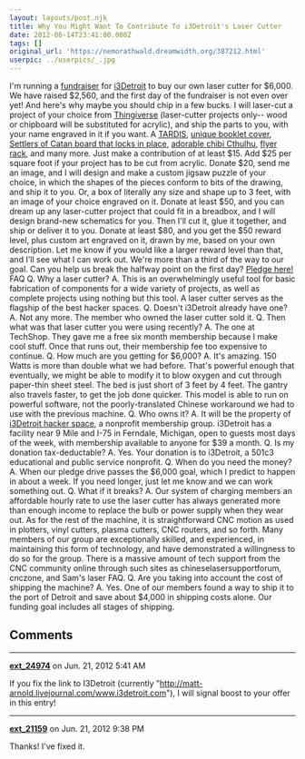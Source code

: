 ```yaml
---
layout: layouts/post.njk
title: Why You Might Want To Contribute To i3Detroit's Laser Cutter
date: 2012-06-14T23:41:00.000Z
tags: []
original_url: 'https://nemorathwald.dreamwidth.org/387212.html'
userpic: ../userpics/_.jpg
---
```

I'm running a [fundraiser](https://docs.google.com/spreadsheet/viewform?fromEmail=true&formkey=dDFkMHhLa05vaVVBS2N2QVVodXJzLVE6MQ) for [i3Detroit](http://www.i3detroit.com) to buy our own laser cutter for $6,000. We have raised $2,560, and the first day of the fundraiser is not even over yet! And here's why maybe you should chip in a few bucks. I will laser-cut a project of your choice from [Thingiverse](http://www.thingiverse.com/tag:lasercut) (laser-cutter projects only-- wood or chipboard will be substituted for acrylic), and ship the parts to you, with your name engraved in it if you want. A [TARDIS](http://www.thingiverse.com/thing:19824), [unique booklet cover](http://www.thingiverse.com/thing:19223), [Settlers of Catan board that locks in place](http://www.thingiverse.com/thing:18294), [adorable chibi Cthulhu](http://www.thingiverse.com/thing:18164), [flyer rack](http://www.thingiverse.com/thing:18083), and many more. Just make a contribution of at least $15. Add $25 per square foot if your project has to be cut from acrylic. Donate $20, send me an image, and I will design and make a custom jigsaw puzzle of your choice, in which the shapes of the pieces conform to bits of the drawing, and ship it to you. Or, a box of literally any size and shape up to 3 feet, with an image of your choice engraved on it. Donate at least $50, and you can dream up any laser-cutter project that could fit in a breadbox, and I will design brand-new schematics for you. Then I'll cut it, glue it together, and ship or deliver it to you. Donate at least $80, and you get the $50 reward level, plus custom art engraved on it, drawn by me, based on your own description. Let me know if you would like a larger reward level than that, and I'll see what I can work out. We're more than a third of the way to our goal. Can you help us break the halfway point on the first day? [Pledge here!](https://docs.google.com/spreadsheet/viewform?fromEmail=true&formkey=dDFkMHhLa05vaVVBS2N2QVVodXJzLVE6MQ) FAQ Q. Why a laser cutter? A. This is an overwhelmingly useful tool for basic fabrication of components for a wide variety of projects, as well as complete projects using nothing but this tool. A laser cutter serves as the flagship of the best hacker spaces. Q. Doesn't i3Detroit already have one? A. Not any more. The member who owned the laser cutter sold it. Q. Then what was that laser cutter you were using recently? A. The one at TechShop. They gave me a free six month membership because I make cool stuff. Once that runs out, their membership fee too expensive to continue. Q. How much are you getting for $6,000? A. It's amazing. 150 Watts is more than double what we had before. That's powerful enough that eventually, we might be able to modify it to blow oxygen and cut through paper-thin sheet steel. The bed is just short of 3 feet by 4 feet. The gantry also travels faster, to get the job done quicker. This model is able to run on powerful software, not the poorly-translated Chinese workaround we had to use with the previous machine. Q. Who owns it? A. It will be the property of [i3Detroit hacker space](www.i3detroit.com), a nonprofit membership group. i3Detroit has a facility near 9 Mile and I-75 in Ferndale, Michigan, open to guests most days of the week, with membership available to anyone for $39 a month. Q. Is my donation tax-deductable? A. Yes. Your donation is to i3Detroit, a 501c3 educational and public service nonprofit. Q. When do you need the money? A. When our pledge drive passes the $6,000 goal, which I predict to happen in about a week. If you need longer, just let me know and we can work something out. Q. What if it breaks? A. Our system of charging members an affordable hourly rate to use the laser cutter has always generated more than enough income to replace the bulb or power supply when they wear out. As for the rest of the machine, it is straightforward CNC motion as used in plotters, vinyl cutters, plasma cutters, CNC routers, and so forth. Many members of our group are exceptionally skilled, and experienced, in maintaining this form of technology, and have demonstrated a willingness to do so for the group. There is a massive amount of tech support from the CNC community online through such sites as chineselasersupportforum, cnczone, and Sam's laser FAQ. Q. Are you taking into account the cost of shipping the machine? A. Yes. One of our members found a way to ship it to the port of Detroit and save about $4,000 in shipping costs alone. Our funding goal includes all stages of shipping.

## Comments

---

**[ext_24974](https://www.dreamwidth.org/users/ext_24974)** on Jun. 21, 2012 5:41 AM

If you fix the link to I3Detroit (currently "http://matt-arnold.livejournal.com/www.i3detroit.com"), I will signal boost to your offer in this entry!

---

**[ext_21159](https://www.dreamwidth.org/users/ext_21159)** on Jun. 21, 2012 9:38 PM

Thanks! I've fixed it.
